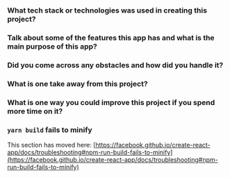 ### What tech stack or technologies was used in creating this project?

### Talk about some of the features this app has and what is the main purpose of this app?

### Did you come across any obstacles and how did you handle it?

### What is one take away from this project?

### What is one way you could improve this project if you spend more time on it?

### `yarn build` fails to minify

This section has moved here: [https://facebook.github.io/create-react-app/docs/troubleshooting#npm-run-build-fails-to-minify](https://facebook.github.io/create-react-app/docs/troubleshooting#npm-run-build-fails-to-minify)
